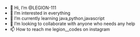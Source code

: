 - 👋 Hi, I’m @LEGION-111
- 👀 I’m interested in everything
- 🌱 I’m currently learning java,python,javascript
- 💞️ I’m looking to collaborate with anyone who needs any help
- 📫 How to reach me legion__codes on instagram

<!---
LEGION-111/LEGION-111 is a ✨ special ✨ repository because its `README.md` (this file) appears on your GitHub profile.
You can click the Preview link to take a look at your changes.
--->
